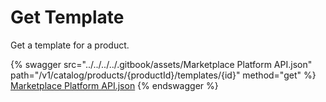 # Get Template

Get a template for a product.

{% swagger src="../../../../.gitbook/assets/Marketplace Platform API.json" path="/v1/catalog/products/{productId}/templates/{id}" method="get" %}
[Marketplace Platform API.json](<../../../../.gitbook/assets/Marketplace Platform API.json>)
{% endswagger %}
